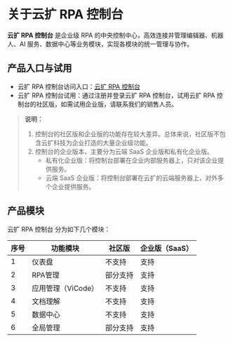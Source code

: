 # 关于云扩 RPA 控制台

**云扩 RPA 控制台** 是企业级 RPA 的中央控制中心，高效连接并管理编辑器、机器人、AI 服务、数据中心等业务模块，实现各模块的统一管理与协作。

## 产品入口与试用

- 云扩 RPA 控制台访问入口：[云扩 RPA 控制台](https://console.encoo.com/)
- 云扩 RPA 控制台试用：通过注册并登录云扩 RPA 控制台，试用云扩 RPA 控制台的社区版，如需试用企业版，请联系我们的销售人员。

> **说明：**
> 1. 控制台的社区版和企业版的功能存在较大差异。总体来说，社区版不包含云扩科技为企业打造的大量企业级功能。
> 2. 控制台的企业版本，主要分为云端 SaaS 企业版和私有化企业版。
>    - 私有化企业版：将控制台部署在企业内部服务器上，只对该企业提供服务。
>    - 云端 SaaS 企业版：将控制台部署在云扩的云端服务器上，对外多个企业提供服务。

## 产品模块

云扩 RPA 控制台 分为如下几个模块：

序号 | 功能模块 | 社区版 | 企业版（SaaS）
---------|----------|---------|---------
 1 | 仪表盘 | 不支持| 支持
 2 | RPA管理 | 部分支持| 支持
 3 | 应用管理（ViCode） | 不支持| 支持
 4 | 文档理解 | 不支持| 支持
 5 | 数据中心 | 不支持| 支持
 6 | 全局管理 | 部分支持| 支持
